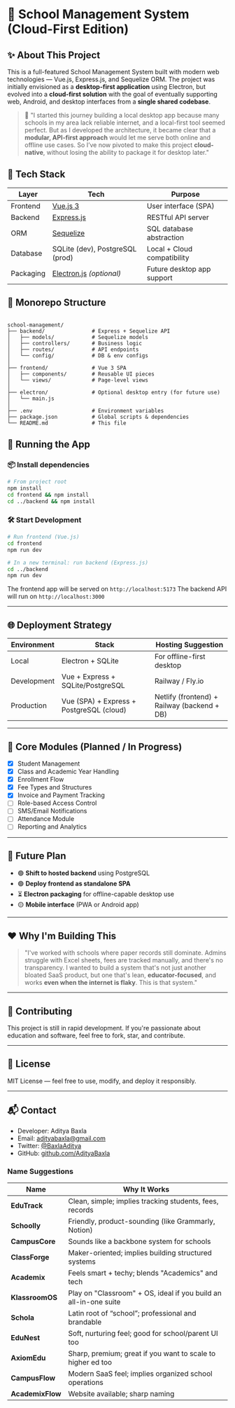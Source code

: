 # 🏫 School Management System (Cloud-First Edition)

## ✨ About This Project

This is a full-featured School Management System built with modern web technologies — Vue.js, Express.js, and Sequelize ORM. The project was initially envisioned as a **desktop-first application** using Electron, but evolved into a **cloud-first solution** with the goal of eventually supporting web, Android, and desktop interfaces from a **single shared codebase**.

> 💬 "I started this journey building a local desktop app because many schools in my area lack reliable internet, and a local-first tool seemed perfect. But as I developed the architecture, it became clear that a **modular, API-first approach** would let me serve both online and offline use cases. So I’ve now pivoted to make this project **cloud-native**, without losing the ability to package it for desktop later."

## 🧱 Tech Stack

| Layer        | Tech                         | Purpose                               |
| ------------ | ---------------------------- | ------------------------------------- |
| Frontend     | [Vue.js 3](https://vuejs.org/)         | User interface (SPA)                  |
| Backend      | [Express.js](https://expressjs.com/)   | RESTful API server                    |
| ORM          | [Sequelize](https://sequelize.org/)    | SQL database abstraction              |
| Database     | SQLite (dev), PostgreSQL (prod) | Local + Cloud compatibility           |
| Packaging    | [Electron.js](https://www.electronjs.org/) _(optional)_ | Future desktop app support            |

## 📁 Monorepo Structure

```

school-management/
├── backend/               # Express + Sequelize API
│   ├── models/            # Sequelize models
│   ├── controllers/       # Business logic
│   ├── routes/            # API endpoints
│   └── config/            # DB & env configs
│
├── frontend/              # Vue 3 SPA
│   ├── components/        # Reusable UI pieces
│   └── views/             # Page-level views
│
├── electron/              # Optional desktop entry (for future use)
│   └── main.js
│
├── .env                   # Environment variables
├── package.json           # Global scripts & dependencies
└── README.md              # This file

````

## 🚀 Running the App

### 📦 Install dependencies

```bash
# From project root
npm install
cd frontend && npm install
cd ../backend && npm install
````

### 🛠 Start Development

```bash
# Run frontend (Vue.js)
cd frontend
npm run dev

# In a new terminal: run backend (Express.js)
cd ../backend
npm run dev
```

The frontend app will be served on `http://localhost:5173`
The backend API will run on `http://localhost:3000`

---

## 🌐 Deployment Strategy

| Environment | Stack                                    | Hosting Suggestion                          |
| ----------- | ---------------------------------------- | ------------------------------------------- |
| Local       | Electron + SQLite                        | For offline-first desktop                   |
| Development | Vue + Express + SQLite/PostgreSQL        | Railway / Fly.io                            |
| Production  | Vue (SPA) + Express + PostgreSQL (cloud) | Netlify (frontend) + Railway (backend + DB) |

---

## 🎯 Core Modules (Planned / In Progress)

* [x] Student Management
* [x] Class and Academic Year Handling
* [x] Enrollment Flow
* [x] Fee Types and Structures
* [x] Invoice and Payment Tracking
* [ ] Role-based Access Control
* [ ] SMS/Email Notifications
* [ ] Attendance Module
* [ ] Reporting and Analytics

---

## 🔄 Future Plan

* 🟢 **Shift to hosted backend** using PostgreSQL
* 🟢 **Deploy frontend as standalone SPA**
* ⏳ **Electron packaging** for offline-capable desktop use
* 🟡 **Mobile interface** (PWA or Android app)

---

## ❤️ Why I'm Building This

> "I've worked with schools where paper records still dominate. Admins struggle with Excel sheets, fees are tracked manually, and there's no transparency. I wanted to build a system that's not just another bloated SaaS product, but one that's lean, **educator-focused**, and works **even when the internet is flaky**. This is that system."

---

## 🤝 Contributing

This project is still in rapid development. If you're passionate about education and software, feel free to fork, star, and contribute.

---

## 📜 License

MIT License — feel free to use, modify, and deploy it responsibly.

---

## 📬 Contact

* Developer: Aditya Baxla
* Email: [adityabaxla@gmail.com](mailto:adityabaxla@gmail.com)
* Twitter: [@BaxlaAditya](https://twitter.com/BaxlaAditya)
* GitHub: [github.com/AdityaBaxla](https://github.com/adityabaxla)


### Name Suggestions
| Name            | Why It Works                                                     |
| --------------- | ---------------------------------------------------------------- |
| **EduTrack**    | Clean, simple; implies tracking students, fees, records          |
| **Schoolly**    | Friendly, product-sounding (like Grammarly, Notion)              |
| **CampusCore**  | Sounds like a backbone system for schools                        |
| **ClassForge**  | Maker-oriented; implies building structured systems              |
| **Academix**    | Feels smart + techy; blends "Academics" and tech                 |
| **KlassroomOS** | Play on "Classroom" + OS, ideal if you build an all-in-one suite |
| **Schola**      | Latin root of “school”; professional and brandable               |
| **EduNest**     | Soft, nurturing feel; good for school/parent UI too              |
| **AxiomEdu**    | Sharp, premium; great if you want to scale to higher ed too      |
| **CampusFlow**  | Modern SaaS feel; implies organized school operations            |
|**AcademixFlow** | Website available; sharp naming                                  |
